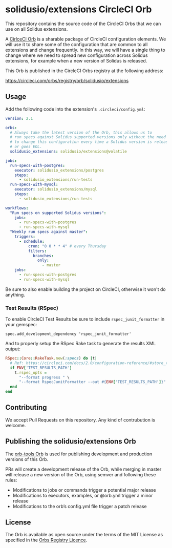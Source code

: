 # solidusio/extensions CircleCI Orb

This repository contains the source code of the CircleCI Orbs that we can
use on all Solidus extensions.

A [CirlceCI Orb](https://circleci.com/docs/2.0/orb-intro/) is a sharable
package of CircleCI configuration elements. We will use it to share some
of the configuration that are common to all extensions and change frequently.
In this way, we will have a single thing to change where we need to spread
new configuration across Solidus extensions, for example when a new version
of Solidus is released.

This Orb is published in the CircleCI Orbs registry at the following address:

https://circleci.com/orbs/registry/orb/solidusio/extensions

## Usage

Add the following code into the extension's `.circleci/config.yml`:

```yml
version: 2.1

orbs:
  # Always take the latest version of the Orb, this allows us to
  # run specs against Solidus supported versions only without the need
  # to change this configuration every time a Solidus version is released
  # or goes EOL.
  solidusio_extensions: solidusio/extensions@volatile

jobs:
  run-specs-with-postgres:
    executor: solidusio_extensions/postgres
    steps:
      - solidusio_extensions/run-tests
  run-specs-with-mysql:
    executor: solidusio_extensions/mysql
    steps:
      - solidusio_extensions/run-tests

workflows:
  "Run specs on supported Solidus versions":
    jobs:
      - run-specs-with-postgres
      - run-specs-with-mysql
  "Weekly run specs against master":
    triggers:
      - schedule:
          cron: "0 0 * * 4" # every Thursday
          filters:
            branches:
              only:
                - master
    jobs:
      - run-specs-with-postgres
      - run-specs-with-mysql
```

Be sure to also enable building the project on CircleCI, otherwise it won't
do anything.

### Test Results (RSpec)

To enable CircleCI Test Results be sure to include `rspec_junit_formatter` in your gemspec:

    spec.add_development_dependency 'rspec_junit_formatter'

And to properly setup the RSpec Rake task to generate the results XML output:

```rb
RSpec::Core::RakeTask.new(:specs) do |t|
  # Ref: https://circleci.com/docs/2.0/configuration-reference/#store_test_results
  if ENV['TEST_RESULTS_PATH']
    t.rspec_opts =
      "--format progress " \
      "--format RspecJunitFormatter --out #{ENV['TEST_RESULTS_PATH']}"
  end
end
```

## Contributing

We accept Pull Requests on this repository. Any kind of contrubution is welcome.

## Publishing the solidusio/extensions Orb

The [orb-tools Orb](https://github.com/CircleCI-Public/orb-tools-orb) is used
for publishing development and production versions of this Orb.

PRs will create a development release of the Orb, while merging in master will
release a new version of the Orb, using semver and following these rules:

- Modifications to jobs or commands trigger a potential major release
- Modifications to executors, examples, or @orb.yml trigger a minor release
- Modifications to the orb’s config.yml file trigger a patch release

## License

The Orb is available as open source under the terms of the MIT License
as specified in the [Orbs Registry Licence](https://circleci.com/orbs/registry/licensing).
